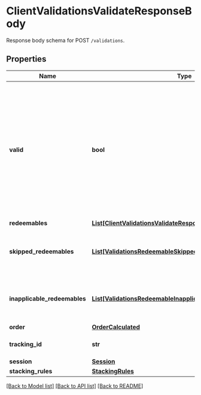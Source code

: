 # ClientValidationsValidateResponseBody

Response body schema for POST `/validations`.

## Properties

Name | Type | Description | Notes
------------ | ------------- | ------------- | -------------
**valid** | **bool** | The result of the validation. It takes all of the redeemables into account and returns a &#x60;false&#x60; if at least one redeemable is inapplicable. Returns &#x60;true&#x60; if all redeemables are applicable. | [optional] 
**redeemables** | [**List[ClientValidationsValidateResponseBodyRedeemablesItem]**](ClientValidationsValidateResponseBodyRedeemablesItem.md) |  | [optional] 
**skipped_redeemables** | [**List[ValidationsRedeemableSkipped]**](ValidationsRedeemableSkipped.md) | Lists validation results of each skipped redeemable. | [optional] 
**inapplicable_redeemables** | [**List[ValidationsRedeemableInapplicable]**](ValidationsRedeemableInapplicable.md) | Lists validation results of each inapplicable redeemable. | [optional] 
**order** | [**OrderCalculated**](OrderCalculated.md) |  | [optional] 
**tracking_id** | **str** | Hashed customer source ID. | [optional] 
**session** | [**Session**](Session.md) |  | [optional] 
**stacking_rules** | [**StackingRules**](StackingRules.md) |  | 

[[Back to Model list]](../README.md#documentation-for-models) [[Back to API list]](../README.md#documentation-for-api-endpoints) [[Back to README]](../README.md)


